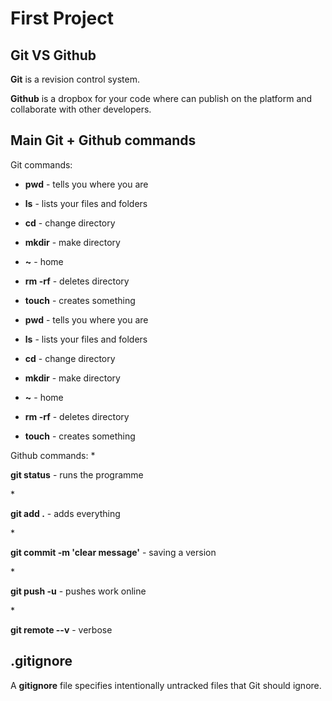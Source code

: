 # First Project

## Git VS Github

<p><b>Git</b> is a revision control system. </p>

<p><b>Github</b> is a dropbox for your code where can publish on the platform and collaborate with other developers.</p>

## Main Git + Github commands

Git commands:
* <p><b>pwd</b> - tells you where you are </p>
* <p><b>ls</b> - lists your files and folders </p>
* <p><b>cd</b> - change directory </p>
* <p><b>mkdir</b> - make directory </p>
* <p><b>~</b> - home </p>
* <p><b>rm -rf</b> - deletes directory </p>
* <p><b>touch</b> - creates something </p>
* <p><b>pwd</b> - tells you where you are </p>
* <p><b>ls</b> - lists your files and folders </p>
* <p><b>cd</b> - change directory </p>
* <p><b>mkdir</b> - make directory </p>
* <p><b>~</b> - home </p>
* <p><b>rm -rf</b> - deletes directory </p>
* <p><b>touch</b> - creates something </p>

<p>
Github commands:
* <p><b>git status</b> - runs the programme </p>
* <p><b>git add .</b> - adds everything </p>
* <p><b>git commit -m 'clear message'</b> - saving a version </p>
* <p><b>git push -u</b> - pushes work online </p>
* <p><b>git remote --v</b> - verbose </p>
</p>

## .gitignore

<p>A <b>gitignore</b> file specifies intentionally untracked files that Git should ignore.</p>
